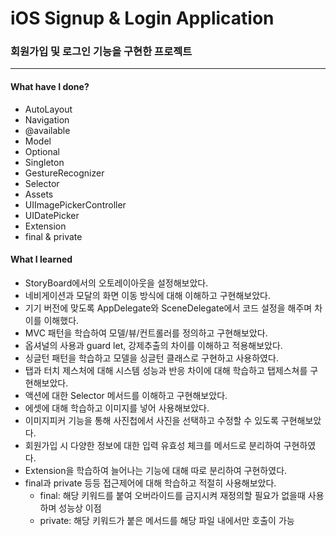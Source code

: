 # iOS Signup & Login Application
### 회원가입 및 로그인 기능을 구현한 프로젝트
***
#### What have I done?
- AutoLayout
- Navigation
- @available
- Model
- Optional
- Singleton
- GestureRecognizer
- Selector
- Assets
- UIImagePickerController
- UIDatePicker
- Extension
- final & private

#### What I learned
- StoryBoard에서의 오토레이아웃을 설정해보았다.
- 네비게이션과 모달의 화면 이동 방식에 대해 이해하고 구현해보았다.
- 기기 버전에 맞도록 AppDelegate와 SceneDelegate에서 코드 설정을 해주며 차이를 이해했다.
- MVC 패턴을 학습하여 모델/뷰/컨트롤러를 정의하고 구현해보았다.
- 옵셔널의 사용과 guard let, 강제추출의 차이를 이해하고 적용해보았다.
- 싱글턴 패턴을 학습하고 모델을 싱글턴 클래스로 구현하고 사용하였다.
- 탭과 터치 제스처에 대해 시스템 성능과 반응 차이에 대해 학습하고 탭제스쳐를 구현해보았다.
- 액션에 대한 Selector 메서드를 이해하고 구현해보았다.
- 에셋에 대해 학습하고 이미지를 넣어 사용해보았다.
- 이미지피커 기능을 통해 사진첩에서 사진을 선택하고 수정할 수 있도록 구현해보았다.
- 회원가입 시 다양한 정보에 대한 입력 유효성 체크를 메서드로 분리하여 구현하였다.
- Extension을 학습하여 늘어나는 기능에 대해 따로 분리하여 구현하였다.
- final과 private 등등 접근제어에 대해 학습하고 적절히 사용해보았다.
   - final: 해당 키워드를 붙여 오버라이드를 금지시켜 재정의할 필요가 없을때 사용하며 성능상 이점
   - private: 해당 키워드가 붙은 메서드를 해당 파일 내에서만 호출이 가능
